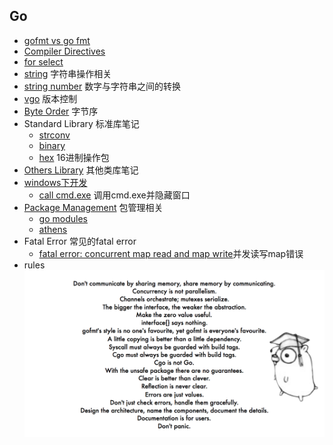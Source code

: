 ## Go
- [gofmt vs go fmt](gofmt.md)
- [Compiler Directives](CompilerDirectives.md)
- [for select](for-select.md)
- [string](string.md) 字符串操作相关
- [string number](StringToNumber.md) 数字与字符串之间的转换
- [vgo](vgo.md) 版本控制
- [Byte Order](ByteOrder.md) 字节序
- Standard Library 标准库笔记
	- [strconv](StandardLibrary/strconv.md)
	- [binary](StandardLibrary/binary.md)
	- [hex](StandardLibrary/hex.md) 16进制操作包
- [Others Library](OthersLibrary/README.md) 其他类库笔记
- [windows下开发](windows/README.md)
	- [call cmd.exe](windows/call_cmd.md) 调用cmd.exe并隐藏窗口
- [Package Management](README.md) 包管理相关
	- [go modules](gomodules.md)
	- [athens](athens.md)
- Fatal Error 常见的fatal error
	- [fatal error: concurrent map read and map write](FatalError/ConcurrentMap.md)并发读写map错误
- rules  
![go_rules](../../images/go_rules.png)